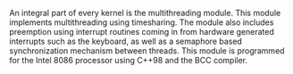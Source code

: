 An integral part of every kernel is the multithreading module. This module implements multithreading using timesharing.
The module also includes preemption using interrupt routines coming in from hardware generated interrupts such as the keyboard, as well as a semaphore based synchronization mechanism between threads.
This module is programmed for the Intel 8086 processor using C++98 and the BCC compiler.